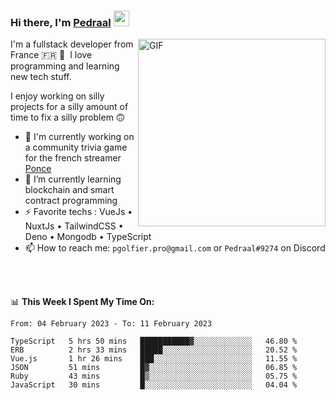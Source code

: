 ### Hi there, I'm <a href="https://pedraal.dev" target="_blank">Pedraal</a> <img src="https://media.giphy.com/media/hvRJCLFzcasrR4ia7z/giphy.gif" width="25px">
<img align="right" alt="GIF" src="https://pedraal.dev/avatar.png" width="300" height="300" />

I'm a fullstack developer from France 🇫🇷 🥖 &nbsp;I love programming and learning new
tech stuff.

I enjoy working on silly projects for a silly amount of time to fix a silly problem 🙃

- 🔭  I'm currently working on a community trivia game for the french streamer <a href="https://twitch.tv/ponce" target="_blank">Ponce</a>
- 🌱 I’m currently learning blockchain and smart contract programming
- ⚡ Favorite techs : VueJs &bull; NuxtJs &bull; TailwindCSS &bull; Deno &bull; Mongodb &bull; TypeScript
- 📫 How to reach me: `pgolfier.pro@gmail.com` or `Pedraal#9274` on Discord

<br>
<br>

📊 **This Week I Spent My Time On:**
<!--START_SECTION:waka-->

```text
From: 04 February 2023 - To: 11 February 2023

TypeScript   5 hrs 50 mins   ███████████▓░░░░░░░░░░░░░   46.80 %
ERB          2 hrs 33 mins   █████░░░░░░░░░░░░░░░░░░░░   20.52 %
Vue.js       1 hr 26 mins    ███░░░░░░░░░░░░░░░░░░░░░░   11.55 %
JSON         51 mins         █▓░░░░░░░░░░░░░░░░░░░░░░░   06.85 %
Ruby         43 mins         █▒░░░░░░░░░░░░░░░░░░░░░░░   05.75 %
JavaScript   30 mins         █░░░░░░░░░░░░░░░░░░░░░░░░   04.04 %
```

<!--END_SECTION:waka-->

